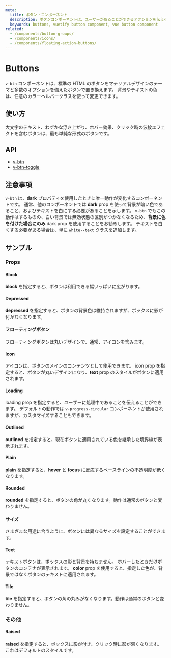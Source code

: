 ```yaml
---
meta:
  title: ボタン・コンポーネント
  description: ボタンコンポーネントは、ユーザーが取ることができるアクションを伝えるもので、一般的にはダイアログ、フォーム、カード、ツールバーに配置されます。
  keywords: buttons, vuetify button component, vue button component
related:
  - /components/button-groups/
  - /components/icons/
  - /components/floating-action-buttons/
---
```


# Buttons

`v-btn` コンポーネントは、標準の HTML のボタンをマテリアルデザインのテーマと多数のオプションを備えたボタンで置き換えます。 背景やテキストの色は、任意のカラーヘルパークラスを使って変更できます。 <inline-ad slug="scrimba-buttons" />

<entry-ad />

## 使い方

大文字のテキスト、わずかな浮き上がり、ホバー効果、クリック時の波紋エフェクトを含むボタンは、最も単純な形式のボタンです。

<usage name="v-btn" />

## API

- [v-btn](/api/v-btn)
- [v-btn-toggle](/api/v-btn-toggle)

<inline-api page="components/buttons" />

## 注意事項

<alert type="warning">

  `v-btn` は、**dark** プロパティを使用したときに唯一動作が変化するコンポーネントです。 通常、他のコンポーネントでは **dark** prop を使って背景が暗い色であること、およびテキストを白にする必要があることを示します。 `v-btn` でもこの動作はするものの、白い背景では無効状態の区別がつかなくなるため、**背景に色を付けた場合にのみ** dark prop を使用することをお勧めします。 テキストを白くする必要がある場合は、単に `white--text` クラスを追加します。

</alert>

## サンプル

### Props

#### Block

**block** を指定すると、ボタンは利用できる幅いっぱいに広がります。

<example file="v-btn/prop-block" />

#### Depressed

**depressed** を指定すると、ボタンの背景色は維持されますが、ボックスに影が付かなくなります。

<example file="v-btn/prop-depressed" />

#### フローティングボタン

フローティングボタンは丸いデザインで、通常、アイコンを含みます。

<example file="v-btn/prop-floating" />

#### Icon

アイコンは、ボタンのメインのコンテンツとして使用できます。 icon prop を指定すると、ボタンが丸いデザインになり、**text** prop のスタイルがボタンに適用されます。

<example file="v-btn/prop-icon" />

#### Loading

loading prop を指定すると、ユーザーに処理中であることを伝えることができます。 デフォルトの動作では `v-progress-circular` コンポーネントが使用されますが、カスタマイズすることもできます。

<example file="v-btn/prop-loaders" />

<random-ad />

#### Outlined

**outlined** を指定すると、現在ボタンに適用されている色を継承した境界線が表示されます。

<example file="v-btn/prop-outlined" />

#### Plain

**plain** を指定すると、**hover** と **focus** に反応するベースラインの不透明度が低くなります。

<example file="v-btn/prop-plain" />

#### Rounded

**rounded** を指定すると、ボタンの角が丸くなります。動作は通常のボタンと変わりません。

<example file="v-btn/prop-rounded" />

#### サイズ

さまざまな用途に合うように、ボタンには異なるサイズを設定することができます。

<example file="v-btn/prop-sizing" />

#### Text

テキストボタンは、ボックスの影と背景を持ちません。 ホバーしたときだけボタンのコンテナが表示されます。 **color** prop を使用すると、指定した色が、背景ではなくボタンのテキストに適用されます。

<example file="v-btn/prop-text" />

#### Tile

**tile** を指定すると、ボタンの角の丸みがなくなります。動作は通常のボタンと変わりません。

<example file="v-btn/prop-tile" />

### その他

#### Raised

**raised** を指定すると、ボックスに影が付き、クリック時に影が濃くなります。 これはデフォルトのスタイルです。

<example file="v-btn/misc-raised" />

<backmatter />
